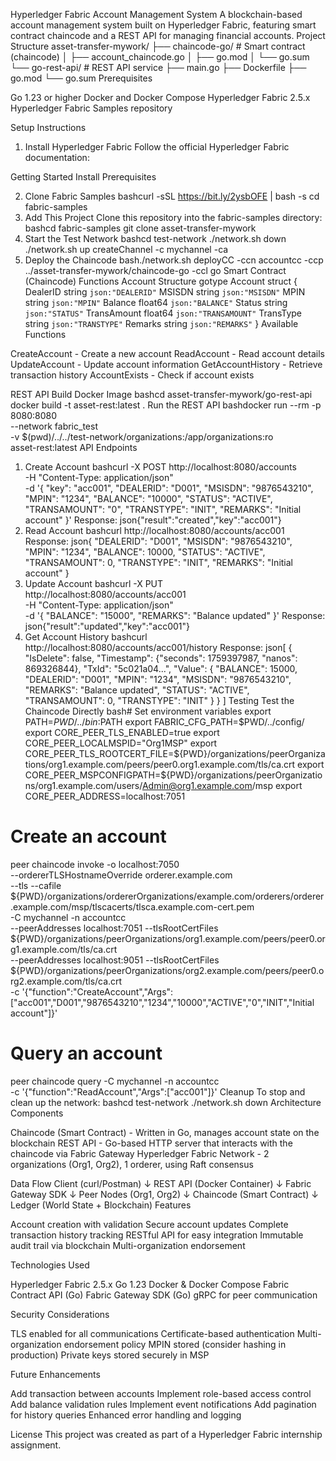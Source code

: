 Hyperledger Fabric Account Management System
A blockchain-based account management system built on Hyperledger Fabric, featuring smart contract chaincode and a REST API for managing financial accounts.
Project Structure
asset-transfer-mywork/
├── chaincode-go/           # Smart contract (chaincode)
│   ├── account_chaincode.go
│   ├── go.mod
│   └── go.sum
└── go-rest-api/           # REST API service
    ├── main.go
    ├── Dockerfile
    ├── go.mod
    └── go.sum
Prerequisites

Go 1.23 or higher
Docker and Docker Compose
Hyperledger Fabric 2.5.x
Hyperledger Fabric Samples repository

Setup Instructions
1. Install Hyperledger Fabric
Follow the official Hyperledger Fabric documentation:

Getting Started
Install Prerequisites

2. Clone Fabric Samples
bashcurl -sSL https://bit.ly/2ysbOFE | bash -s
cd fabric-samples
3. Add This Project
Clone this repository into the fabric-samples directory:
bashcd fabric-samples
git clone <your-repo-url> asset-transfer-mywork
4. Start the Test Network
bashcd test-network
./network.sh down
./network.sh up createChannel -c mychannel -ca
5. Deploy the Chaincode
bash./network.sh deployCC -ccn accountcc -ccp ../asset-transfer-mywork/chaincode-go -ccl go
Smart Contract (Chaincode) Functions
Account Structure
gotype Account struct {
    DealerID    string  `json:"DEALERID"`
    MSISDN      string  `json:"MSISDN"`
    MPIN        string  `json:"MPIN"`
    Balance     float64 `json:"BALANCE"`
    Status      string  `json:"STATUS"`
    TransAmount float64 `json:"TRANSAMOUNT"`
    TransType   string  `json:"TRANSTYPE"`
    Remarks     string  `json:"REMARKS"`
}
Available Functions

CreateAccount - Create a new account
ReadAccount - Read account details
UpdateAccount - Update account information
GetAccountHistory - Retrieve transaction history
AccountExists - Check if account exists

REST API
Build Docker Image
bashcd asset-transfer-mywork/go-rest-api
docker build -t asset-rest:latest .
Run the REST API
bashdocker run --rm -p 8080:8080 \
  --network fabric_test \
  -v $(pwd)/../../test-network/organizations:/app/organizations:ro \
  asset-rest:latest
API Endpoints
1. Create Account
bashcurl -X POST http://localhost:8080/accounts \
  -H "Content-Type: application/json" \
  -d '{
    "key": "acc001",
    "DEALERID": "D001",
    "MSISDN": "9876543210",
    "MPIN": "1234",
    "BALANCE": "10000",
    "STATUS": "ACTIVE",
    "TRANSAMOUNT": "0",
    "TRANSTYPE": "INIT",
    "REMARKS": "Initial account"
  }'
Response:
json{"result":"created","key":"acc001"}
2. Read Account
bashcurl http://localhost:8080/accounts/acc001
Response:
json{
  "DEALERID": "D001",
  "MSISDN": "9876543210",
  "MPIN": "1234",
  "BALANCE": 10000,
  "STATUS": "ACTIVE",
  "TRANSAMOUNT": 0,
  "TRANSTYPE": "INIT",
  "REMARKS": "Initial account"
}
3. Update Account
bashcurl -X PUT http://localhost:8080/accounts/acc001 \
  -H "Content-Type: application/json" \
  -d '{
    "BALANCE": "15000",
    "REMARKS": "Balance updated"
  }'
Response:
json{"result":"updated","key":"acc001"}
4. Get Account History
bashcurl http://localhost:8080/accounts/acc001/history
Response:
json[
  {
    "IsDelete": false,
    "Timestamp": {"seconds": 1759397987, "nanos": 869326844},
    "TxId": "5c021a04...",
    "Value": {
      "BALANCE": 15000,
      "DEALERID": "D001",
      "MPIN": "1234",
      "MSISDN": "9876543210",
      "REMARKS": "Balance updated",
      "STATUS": "ACTIVE",
      "TRANSAMOUNT": 0,
      "TRANSTYPE": "INIT"
    }
  }
]
Testing
Test the Chaincode Directly
bash# Set environment variables
export PATH=${PWD}/../bin:$PATH
export FABRIC_CFG_PATH=$PWD/../config/
export CORE_PEER_TLS_ENABLED=true
export CORE_PEER_LOCALMSPID="Org1MSP"
export CORE_PEER_TLS_ROOTCERT_FILE=${PWD}/organizations/peerOrganizations/org1.example.com/peers/peer0.org1.example.com/tls/ca.crt
export CORE_PEER_MSPCONFIGPATH=${PWD}/organizations/peerOrganizations/org1.example.com/users/Admin@org1.example.com/msp
export CORE_PEER_ADDRESS=localhost:7051

# Create an account
peer chaincode invoke -o localhost:7050 \
  --ordererTLSHostnameOverride orderer.example.com \
  --tls --cafile ${PWD}/organizations/ordererOrganizations/example.com/orderers/orderer.example.com/msp/tlscacerts/tlsca.example.com-cert.pem \
  -C mychannel -n accountcc \
  --peerAddresses localhost:7051 --tlsRootCertFiles ${PWD}/organizations/peerOrganizations/org1.example.com/peers/peer0.org1.example.com/tls/ca.crt \
  --peerAddresses localhost:9051 --tlsRootCertFiles ${PWD}/organizations/peerOrganizations/org2.example.com/peers/peer0.org2.example.com/tls/ca.crt \
  -c '{"function":"CreateAccount","Args":["acc001","D001","9876543210","1234","10000","ACTIVE","0","INIT","Initial account"]}'

# Query an account
peer chaincode query -C mychannel -n accountcc \
  -c '{"function":"ReadAccount","Args":["acc001"]}'
Cleanup
To stop and clean up the network:
bashcd test-network
./network.sh down
Architecture
Components

Chaincode (Smart Contract) - Written in Go, manages account state on the blockchain
REST API - Go-based HTTP server that interacts with the chaincode via Fabric Gateway
Hyperledger Fabric Network - 2 organizations (Org1, Org2), 1 orderer, using Raft consensus

Data Flow
Client (curl/Postman)
    ↓
REST API (Docker Container)
    ↓
Fabric Gateway SDK
    ↓
Peer Nodes (Org1, Org2)
    ↓
Chaincode (Smart Contract)
    ↓
Ledger (World State + Blockchain)
Features

Account creation with validation
Secure account updates
Complete transaction history tracking
RESTful API for easy integration
Immutable audit trail via blockchain
Multi-organization endorsement

Technologies Used

Hyperledger Fabric 2.5.x
Go 1.23
Docker & Docker Compose
Fabric Contract API (Go)
Fabric Gateway SDK (Go)
gRPC for peer communication

Security Considerations

TLS enabled for all communications
Certificate-based authentication
Multi-organization endorsement policy
MPIN stored (consider hashing in production)
Private keys stored securely in MSP

Future Enhancements

Add transaction between accounts
Implement role-based access control
Add balance validation rules
Implement event notifications
Add pagination for history queries
Enhanced error handling and logging

License
This project was created as part of a Hyperledger Fabric internship assignment.
